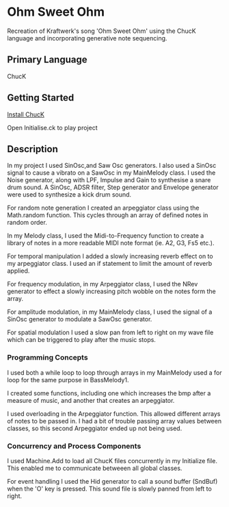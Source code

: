 # Ohm Sweet Ohm
Recreation of Kraftwerk's song 'Ohm Sweet Ohm' using the ChucK language and incorporating generative note sequencing.



## Primary Language

ChucK


## Getting Started

[Install ChucK](https://chuck.cs.princeton.edu/release/)

Open Initialise.ck to play project 

## Description

In my project I used SinOsc,and Saw Osc generators.
I also used a SinOsc signal to cause a vibrato on a SawOsc in my MainMelody class.
I used the Noise generator, along with LPF, Impulse and Gain to synthesise a snare drum sound. 
A SinOsc, ADSR filter, Step generator and Envelope generator were used to synthesize a kick drum sound.

For random note generation I created an arpeggiator class using the Math.random function. This cycles through an array of defined notes in random order.

In my Melody class, I used the Midi-to-Frequency function to create a library of notes in a more readable MIDI note format (ie. A2, G3, Fs5 etc.).

For temporal manipulation I added a slowly increasing reverb effect on to my arpeggiator class.
I used an if statement to limit the amount of reverb applied.

For frequency modulation, in my Arpeggiator class, I used the NRev generator to effect a slowly increasing pitch wobble on the notes form the array.

For amplitude modulation, in my MainMelody class, I used the signal of a SinOsc generator to modulate a SawOsc generator.

For spatial modulation I used a slow pan from left to right on my wave file which can be triggered to play after the music stops.



### Programming Concepts

I used both a while loop to loop through arrays in my MainMelody used a for loop for the same purpose in BassMelody1.

I created some functions, including one which increases the bmp after a measure of music, and another that creates an arpeggiator.

I used overloading in the Arpeggiator function. This allowed different arrays of notes to be passed in. I had a bit of trouble passing array values between classes, so this second Arpeggiator ended up not being used.

### Concurrency and Process Components

I used Machine.Add to load all ChucK files concurrently in my Initialize file. This enabled me to communicate betweeen all global classes.

For event handling I used the Hid generator to call a sound buffer (SndBuf) when the 'O' key is pressed. This sound file is slowly panned from left to right.



